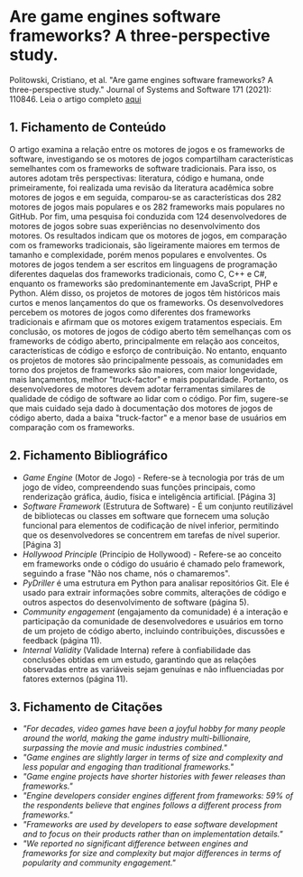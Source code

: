# Are game engines software frameworks? A three-perspective study.


Politowski, Cristiano, et al. "Are game engines software frameworks? A three-perspective study." Journal of Systems and Software 171 (2021): 110846. Leia o artigo completo [aqui](https://arxiv.org/pdf/2004.05705.pdf)

## 1. Fichamento de Conteúdo


O artigo examina a relação entre os motores de jogos e os frameworks de software, investigando se os motores de jogos compartilham características semelhantes com os frameworks de software tradicionais. Para isso, os autores adotam três perspectivas: literatura, código e humana, onde primeiramente, foi realizada uma revisão da literatura acadêmica sobre motores de jogos e em seguida, comparou-se as características dos 282 motores de jogos mais populares e os 282 frameworks mais populares no GitHub. Por fim, uma pesquisa foi conduzida com 124 desenvolvedores de motores de jogos sobre suas experiências no desenvolvimento dos motores. Os resultados indicam que os motores de jogos, em comparação com os frameworks tradicionais, são ligeiramente maiores em termos de tamanho e complexidade, porém menos populares e envolventes. Os motores de jogos tendem a ser escritos em linguagens de programação diferentes daquelas dos frameworks tradicionais, como C, C++ e C#, enquanto os frameworks são predominantemente em JavaScript, PHP e Python. Além disso, os projetos de motores de jogos têm históricos mais curtos e menos lançamentos do que os frameworks. Os desenvolvedores percebem os motores de jogos como diferentes dos frameworks tradicionais e afirmam que os motores exigem tratamentos especiais. Em conclusão, os motores de jogos de código aberto têm semelhanças com os frameworks de código aberto, principalmente em relação aos conceitos, características de código e esforço de contribuição. No entanto, enquanto os projetos de motores são principalmente pessoais, as comunidades em torno dos projetos de frameworks são maiores, com maior longevidade, mais lançamentos, melhor "truck-factor" e mais popularidade. Portanto, os desenvolvedores de motores devem adotar ferramentas similares de qualidade de código de software ao lidar com o código. Por fim, sugere-se que mais cuidado seja dado à documentação dos motores de jogos de código aberto, dada a baixa "truck-factor" e a menor base de usuários em comparação com os frameworks.

## 2. Fichamento Bibliográfico 


* _Game Engine_ (Motor de Jogo) - Refere-se à tecnologia por trás de um jogo de vídeo, compreendendo suas funções principais, como renderização gráfica, áudio, física e inteligência artificial. [Página 3]
* _Software Framework_ (Estrutura de Software) - É um conjunto reutilizável de bibliotecas ou classes em software que fornecem uma solução funcional para elementos de codificação de nível inferior, permitindo que os desenvolvedores se concentrem em tarefas de nível superior. [Página 3]
* _Hollywood Principle_ (Princípio de Hollywood) - Refere-se ao conceito em frameworks onde o código do usuário é chamado pelo framework, seguindo a frase "Não nos chame, nós o chamaremos".
* _PyDriller_ é uma estrutura em Python para analisar repositórios Git. Ele é usado para extrair informações sobre commits, alterações de código e outros aspectos do desenvolvimento de software (página 5).
* _Community engagement_ (engajamento da comunidade) é a interação e participação da comunidade de desenvolvedores e usuários em torno de um projeto de código aberto, incluindo contribuições, discussões e feedback (página 11).
* _Internal Validity_ (Validade Interna) refere à confiabilidade das conclusões obtidas em um estudo, garantindo que as relações observadas entre as variáveis sejam genuínas e não influenciadas por fatores externos (página 11).


## 3. Fichamento de Citações 


* _"For decades, video games have been a joyful hobby for many people around the world, making the game industry multi-billionaire, surpassing the movie and music industries combined."_
* _"Game engines are slightly larger in terms of size and complexity and less popular and engaging than traditional frameworks."_
* _"Game engine projects have shorter histories with fewer releases than frameworks."_
* _"Engine developers consider engines different from frameworks: 59% of the respondents believe that engines follows a different process from frameworks."_
* _"Frameworks are used by developers to ease software development and to focus on their products rather than on implementation details."_
* _"We reported no significant difference between engines and frameworks for size and complexity but major differences in terms of popularity and community engagement."_








